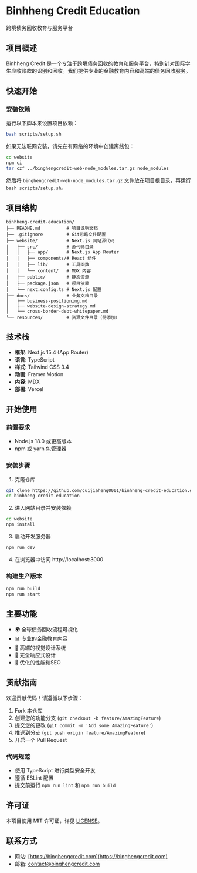 # Binhheng Credit Education

跨境债务回收教育与服务平台

## 项目概述

Binhheng Credit 是一个专注于跨境债务回收的教育和服务平台，特别针对国际学生应收账款的识别和回收。我们提供专业的金融教育内容和高端的债务回收服务。

## 快速开始

### 安装依赖

运行以下脚本来设置项目依赖：

```bash
bash scripts/setup.sh
```

如果无法联网安装，请先在有网络的环境中创建离线包：

```bash
cd website
npm ci
tar czf ../binghengcredit-web-node_modules.tar.gz node_modules
```

然后将 `binghengcredit-web-node_modules.tar.gz` 文件放在项目根目录，再运行 `bash scripts/setup.sh`。

## 项目结构

```
binhheng-credit-education/
├── README.md          # 项目说明文档
├── .gitignore         # Git忽略文件配置
├── website/           # Next.js 网站源代码
│   ├── src/           # 源代码目录
│   │   ├── app/       # Next.js App Router
│   │   ├── components/# React 组件
│   │   ├── lib/       # 工具函数
│   │   └── content/   # MDX 内容
│   ├── public/        # 静态资源
│   ├── package.json   # 项目依赖
│   └── next.config.ts # Next.js 配置
├── docs/              # 业务文档目录
│   ├── business-positioning.md
│   ├── website-design-strategy.md
│   └── cross-border-debt-whitepaper.md
└── resources/         # 资源文件目录（待添加）
```

## 技术栈

- **框架**: Next.js 15.4 (App Router)
- **语言**: TypeScript
- **样式**: Tailwind CSS 3.4
- **动画**: Framer Motion
- **内容**: MDX
- **部署**: Vercel

## 开始使用

### 前置要求
- Node.js 18.0 或更高版本
- npm 或 yarn 包管理器

### 安装步骤

1. 克隆仓库
```bash
git clone https://github.com/cuijiaheng0001/binhheng-credit-education.git
cd binhheng-credit-education
```

2. 进入网站目录并安装依赖
```bash
cd website
npm install
```

3. 启动开发服务器
```bash
npm run dev
```

4. 在浏览器中访问 http://localhost:3000

### 构建生产版本

```bash
npm run build
npm run start
```

## 主要功能

- 🌍 全球债务回收流程可视化
- 📊 专业的金融教育内容
- 🎨 高端的视觉设计系统
- 📱 完全响应式设计
- 🚀 优化的性能和SEO

## 贡献指南

欢迎贡献代码！请遵循以下步骤：

1. Fork 本仓库
2. 创建您的功能分支 (`git checkout -b feature/AmazingFeature`)
3. 提交您的更改 (`git commit -m 'Add some AmazingFeature'`)
4. 推送到分支 (`git push origin feature/AmazingFeature`)
5. 开启一个 Pull Request

### 代码规范

- 使用 TypeScript 进行类型安全开发
- 遵循 ESLint 配置
- 提交前运行 `npm run lint` 和 `npm run build`

## 许可证

本项目使用 MIT 许可证，详见 [LICENSE](./LICENSE)。

## 联系方式

- 网站: [https://binghengcredit.com](https://binghengcredit.com)
- 邮箱: contact@binghengcredit.com

